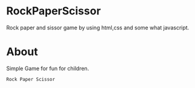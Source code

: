 # RockPaperScissor
Rock paper and sissor game by using html,css and some what javascript.
# About
Simple Game for fun for children. 
```base
Rock Paper Scissor
```
